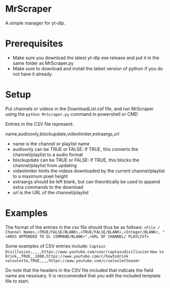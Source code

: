 # MrScraper
 A simple manager for yt-dlp. 
 
# Prerequisites
 - Make sure you download the latest yt-dlp exe release and put it in the same folder as MrScraper.py
 - Make sure to download and install the latest version of python if you do not have it already.
 
# Setup
 Put channels or videos in the DownloadList.csf file, and run MrScraper using the `python MrScraper.py` command in powershell or CMD
 
 Entries in the CSV file represent:

  name,audioonly,blockupdate,videolimiter,extraargs,url

  - name is the channel or playlist name
  - audioonly can be TRUE or FALSE: If TRUE, this converts the channel/playlist to a audio format
  - blockupdate can be TRUE or FALSE: If TRUE, this blocks the channel/playlist from updating
  - videolimiter limits the videos downloaded by the current channel/playlist to a maximum pixel height
  - extraargs should be left blank, but can theoritically be used to append extra commands to the download
  - url is the URL of the channel/playlist

# Examples
  The format of the entries in the csv file should thus be as follows:
  `<File / Channel Name>,<TRUE/FALSE/BLANK>,<TRUE/FALSE/BLANK>,<Integer/BLANK>, "<ARGS APPENDED TO DL COMMAND/BLANK>",<URL OF CHANNEL/ PLAYLIST>`
  
  Some examples of CSV entries include:
  `Captain Disillusion,,,,,https://www.youtube.com/user/captaindisillusion`
  `How to Drink,,TRUE,,1080,https://www.youtube.com/c/howtodrink`
  `valoulette,TRUE,,,,https://www.youtube.com/c/valouletteasmr`

   Do note that the headers in the CSV file included that indicate the field name are nessisary. It is reccomended that you edit the included template file to start.
  
	
	
  
